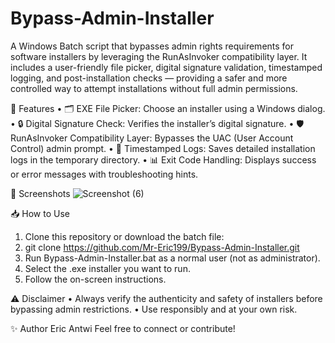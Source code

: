 # Bypass-Admin-Installer
A Windows Batch script that bypasses admin rights requirements for software installers by leveraging the RunAsInvoker compatibility layer. It includes a user-friendly file picker, digital signature validation, timestamped logging, and post-installation checks — providing a safer and more controlled way to attempt installations without full admin permissions.

📌 Features
•	🗂️ EXE File Picker: Choose an installer using a Windows dialog.
•	🔒 Digital Signature Check: Verifies the installer’s digital signature.
•	🛡️ RunAsInvoker Compatibility Layer: Bypasses the UAC (User Account Control) admin prompt.
•	📝 Timestamped Logs: Saves detailed installation logs in the temporary directory.
•	📊 Exit Code Handling: Displays success or error messages with troubleshooting hints.

📸 Screenshots
 ![Screenshot (6)](https://github.com/user-attachments/assets/0eb3c6b3-3d89-4f19-afe3-3075ad97c85e)



📥 How to Use
1.	Clone this repository or download the batch file:
2.	git clone https://github.com/Mr-Eric199/Bypass-Admin-Installer.git
3.	Run Bypass-Admin-Installer.bat as a normal user (not as administrator).
4.	Select the .exe installer you want to run.
5.	Follow the on-screen instructions.

⚠️ Disclaimer
•	Always verify the authenticity and safety of installers before bypassing admin restrictions.
•	Use responsibly and at your own risk.

✨ Author
Eric Antwi
Feel free to connect or contribute!


